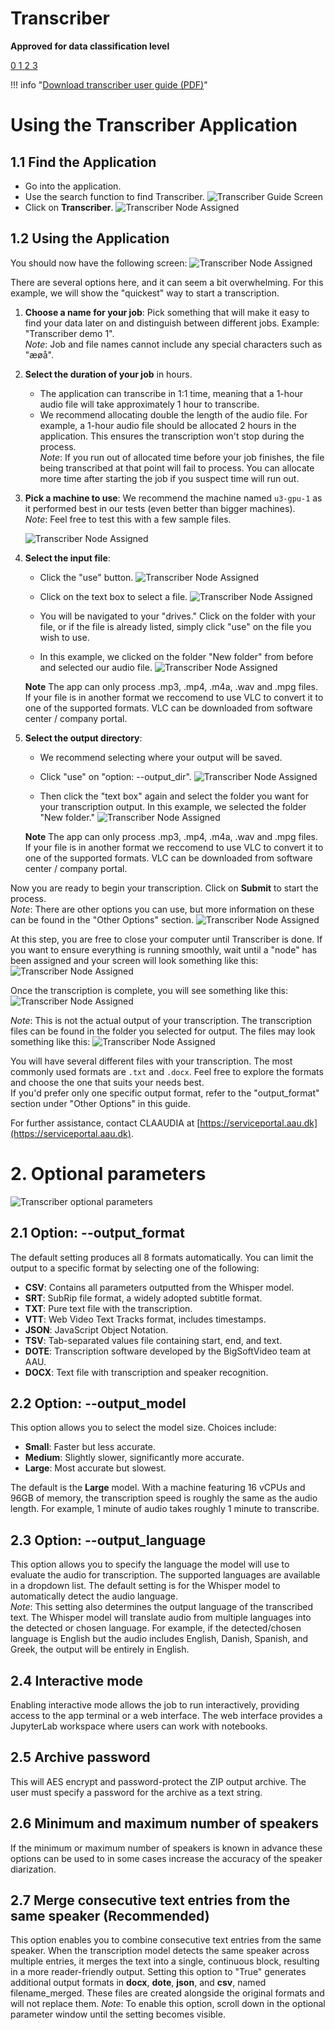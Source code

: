 # Transcriber
**Approved for data classification level**

<a href="https://www.security.aau.dk/data-classification" target="_blank" class="icon-container">
    <span class="icon level-0" title="Approved for public data">0</span>
    <span class="icon level-1" title="Approved for internal data">1</span>
    <span class="icon level-2" title="Approved for confidential data">2</span>
    <span class="icon level-3" title="Approved for strictly confidential data">3</span>
</a>

!!! info "[Download transcriber user guide (PDF)](/assets/transcriber-userguide-1-1.pdf)"
    
# Using the Transcriber Application

## 1.1 Find the Application
- Go into the application.
- Use the search function to find Transcriber.
![Transcriber Guide Screen](/assets/img/UCloud/Transcriberguide16.jpg)
- Click on **Transcriber**.
![Transcriber Node Assigned](/assets/img/UCloud/Transcriberguide17.jpg)


## 1.2 Using the Application
You should now have the following screen:
![Transcriber Node Assigned](/assets/img/UCloud/Transcriberguide18.jpg)

There are several options here, and it can seem a bit overwhelming. For this example, we will show the "quickest" way to start a transcription.

1. **Choose a name for your job**: Pick something that will make it easy to find your data later on and distinguish between different jobs. Example: "Transcriber demo 1".  
   _Note_: Job and file names cannot include any special characters such as "æøå".
   
2. **Select the duration of your job** in hours.
   - The application can transcribe in 1:1 time, meaning that a 1-hour audio file will take approximately 1 hour to transcribe.
   - We recommend allocating double the length of the audio file. For example, a 1-hour audio file should be allocated 2 hours in the application. This ensures the transcription won't stop during the process.  
   _Note_: If you run out of allocated time before your job finishes, the file being transcribed at that point will fail to process. You can allocate more time after starting the job if you suspect time will run out.

3. **Pick a machine to use**: We recommend the machine named `u3-gpu-1` as it performed best in our tests (even better than bigger machines).  
   _Note_: Feel free to test this with a few sample files.
   
   ![Transcriber Node Assigned](/assets/img/UCloud/Transcriberguide19.jpg)


4. **Select the input file**:
   - Click the "use" button.
   ![Transcriber Node Assigned](/assets/img/UCloud/Transcriberguide20.jpg)

   - Click on the text box to select a file.
   ![Transcriber Node Assigned](/assets/img/UCloud/Transcriberguide21.jpg)

   - You will be navigated to your "drives." Click on the folder with your file, or if the file is already listed, simply click "use" on the file you wish to use.
   - In this example, we clicked on the folder "New folder" from before and selected our audio file.
    ![Transcriber Node Assigned](/assets/img/UCloud/Transcriberguide22.jpg)

   **Note** The app can only process .mp3, .mp4, .m4a, .wav and .mpg files. If your file is in another format we reccomend to use VLC to convert it to one of the supported formats. VLC can be downloaded from software center / company portal. 

5. **Select the output directory**:
   - We recommend selecting where your output will be saved.
   - Click "use" on "option: --output_dir".
   ![Transcriber Node Assigned](/assets/img/UCloud/Transcriberguide23.jpg)

   - Then click the "text box" again and select the folder you want for your transcription output. In this example, we selected the folder "New folder."
   ![Transcriber Node Assigned](/assets/img/UCloud/Transcriberguide24.jpg)

   **Note** The app can only process .mp3, .mp4, .m4a, .wav and .mpg files. If your file is in another format we reccomend to use VLC to convert it to one of the supported formats. VLC can be downloaded from software center / company portal. 

Now you are ready to begin your transcription. Click on **Submit** to start the process.  
_Note_: There are other options you can use, but more information on these can be found in the "Other Options" section.
![Transcriber Node Assigned](/assets/img/UCloud/Transcriberguide25)

At this step, you are free to close your computer until Transcriber is done. If you want to ensure everything is running smoothly, wait until a "node" has been assigned and your screen will look something like this:
![Transcriber Node Assigned](/assets/img/UCloud/Transcriberguide26.jpg)

Once the transcription is complete, you will see something like this:
![Transcriber Node Assigned](/assets/img/UCloud/Transcriberguide27.jpg)

_Note_: This is not the actual output of your transcription. The transcription files can be found in the folder you selected for output. The files may look something like this:
![Transcriber Node Assigned](/assets/img/UCloud/Transcriberguide28.jpg)


You will have several different files with your transcription. The most commonly used formats are `.txt` and `.docx`. Feel free to explore the formats and choose the one that suits your needs best.  
If you'd prefer only one specific output format, refer to the "output_format" section under "Other Options" in this guide.

For further assistance, contact CLAAUDIA at [https://serviceportal.aau.dk](https://serviceportal.aau.dk).

# 2. Optional parameters
![Transcriber optional parameters](/assets/img/UCloud/Transcriberguide32.jpg)

## 2.1 Option: --output_format
The default setting produces all 8 formats automatically. You can limit the output to a specific format by selecting one of the following:

- **CSV**: Contains all parameters outputted from the Whisper model.
- **SRT**: SubRip file format, a widely adopted subtitle format.
- **TXT**: Pure text file with the transcription.
- **VTT**: Web Video Text Tracks format, includes timestamps.
- **JSON**: JavaScript Object Notation.
- **TSV**: Tab-separated values file containing start, end, and text.
- **DOTE**: Transcription software developed by the BigSoftVideo team at AAU.
- **DOCX**: Text file with transcription and speaker recognition.

## 2.2 Option: --output_model
This option allows you to select the model size. Choices include:
- **Small**: Faster but less accurate.
- **Medium**: Slightly slower, significantly more accurate.
- **Large**: Most accurate but slowest.

The default is the **Large** model. With a machine featuring 16 vCPUs and 96GB of memory, the transcription speed is roughly the same as the audio length. For example, 1 minute of audio takes roughly 1 minute to transcribe.
## 2.3 Option: --output_language
This option allows you to specify the language the model will use to evaluate the audio for transcription. The supported languages are available in a dropdown list.
The default setting is for the Whisper model to automatically detect the audio language.  
_Note_: This setting also determines the output language of the transcribed text. The Whisper model will translate audio from multiple languages into the detected or chosen language. For example, if the detected/chosen language is English but the audio includes English, Danish, Spanish, and Greek, the output will be entirely in English.
## 2.4 Interactive mode 
Enabling interactive mode allows the job to run interactively, providing access to the app terminal or a web interface. The web interface provides a JupyterLab workspace where users can work with notebooks.
## 2.5 Archive password 
This will AES encrypt and password-protect the ZIP output archive. The user must specify a password for the archive as a text string.
## 2.6 Minimum and maximum number of speakers 
If the minimum or maximum number of speakers is known in advance these options can be used to  in some cases increase the accuracy of the speaker diarization.
## 2.7 Merge consecutive text entries from the same speaker (Recommended)
This option enables you to combine consecutive text entries from the same speaker. When the transcription model detects the same speaker across multiple entries, it merges the text into a single, continuous block, resulting in a more reader-friendly output.
Setting this option to "True" generates additional output formats in **docx**, **dote**, **json**, and **csv**, named filename_merged. These files are created alongside the original formats and will not replace them.
_Note_: To enable this option, scroll down in the optional parameter window until the setting becomes visible.
